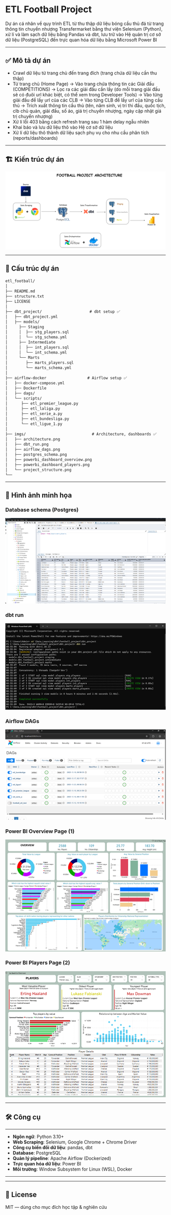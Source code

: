 # ETL Football Project
Dự án cá nhân về quy trình ETL từ thu thập dữ liệu bóng cầu thủ đá từ trang thông tin chuyển nhượng Transfermarket bằng thư viện Selenium (Python), xử lí và làm sạch dữ liệu bằng Pandas và dbt, lưu trữ vào Hệ quản trị cơ sở dữ liệu (PostgreSQL) đến trực quan hóa dữ liệu bằng Microsoft Power BI

---

## ✅ Mô tả dự án
- Crawl dữ liệu từ trang chủ đến trang đích (trang chứa dữ liệu cần thu thập)
- Từ trang chủ (Home Page) -> Vào trang chứa thông tin các Giải đấu (COMPETITIONS) -> Lọc ra các giải đấu cần lấy (do mỗi trang giải đấu sẽ có đuôi url khác biệt, có thể xem trong Developer Tools) -> Vào từng giải đấu để lấy url của các CLB -> Vào từng CLB để lấy url của từng cầu thủ -> Trích xuất thông tin cầu thủ (tên, năm sinh, vị trí thi đấu, quốc tịch, clb chủ quản, giải đấu, số áo, giá trị chuyển nhượng, ngày cập nhật giá trị chuyển nhượng)
- Xử lí lỗi 403 bằng cách refresh trang sau 1 hàm delay ngẫu nhiên
- Khai báo và lưu dữ liệu thô vào Hệ cơ sở dữ liệu
- Xử lí dữ liệu thô thành dữ liệu sạch phụ vụ cho nhu cầu phân tích (reports/dashboards)

---
## 🏗️ Kiến trúc dự án
![Architecture](https://github.com/trungkien-011001/etl_football/blob/main/imgs/architecture.png)

---
## 🧱 Cấu trúc dự án

```bashbash
etl_football/
│
├── README.md
├── structure.txt
├── LICENSE
│
├── dbt_project/                	 # dbt setup ✅
│   ├── dbt_project.yml
│   ├── models/
│	  ├── Staging
│	  │	 ├── stg_players.sql
│	  │	 └── stg_schema.yml
│	  ├── Intermediate
│	  │	 ├── int_players.sql
│	  │	 └── int_schema.yml
│	  └── Marts
│		 ├── marts_players.sql
│		 └── marts_schema.yml
│
├── airflow-docker                  # Airflow setup ✅
│   ├── docker-compose.yml
│   ├── Dockerfile
│   ├── dags/
│   └── scripts/
│      ├── etl_premier_league.py
│      ├── etl_laliga.py
│      ├── etl_serie_a.py
│      ├── etl_bundesliga.py
│      └── etl_ligue_1.py
│
├── imgs/                         	  # Architecture, dashboards ✅
│   ├── architecture.png
│   ├── dbt_run.png
│   ├── airflow_dags.png
│   ├── postgres_schema.png
│   ├── powerbi_dashboard_overview.png
│   ├── powerbi_dashboard_players.png
│   └── project_structure.png
└──
```

---
## 📸 Hình ảnh minh họa
### Database schema (Postgres)
![postgres_schema](https://github.com/trungkien-011001/etl_football/blob/main/imgs/postgres_schema.png)

### dbt run
![dbt_run](https://github.com/trungkien-011001/etl_football/blob/main/imgs/dbt_run.png)

### Airflow DAGs
![Airflow_DAGS](https://github.com/trungkien-011001/etl_football/blob/main/imgs/airflow_dags.png)

### Power BI Overview Page (1)
![pbi_1](https://github.com/trungkien-011001/etl_football/blob/main/imgs/powerbi_dashboard_overview.png)

### Power BI Players Page (2)
![pbi_2](https://github.com/trungkien-011001/etl_football/blob/main/imgs/powerbi_dashboard_players.png)

---
## 🛠️ Công cụ
-------------------------------------------------------------------------
- **Ngôn ngữ**: Python 3.10+
- **Web Scraping**: Selenium, Google Chrome + Chrome Driver
- **Công cụ biến đổi dữ liệu**: pandas, dbt
- **Database**: PostgreSQL
- **Quản lý pipeline**: Apache Airflow (Dockerized)
- **Trực quan hóa dữ liệu**: Power BI
- **Môi trường**: Window Subsystem for Linux (WSL), Docker
-------------------------------------------------------------------------

---
## 📄 License
MIT — dùng cho mục đích học tập & nghiên cứu
